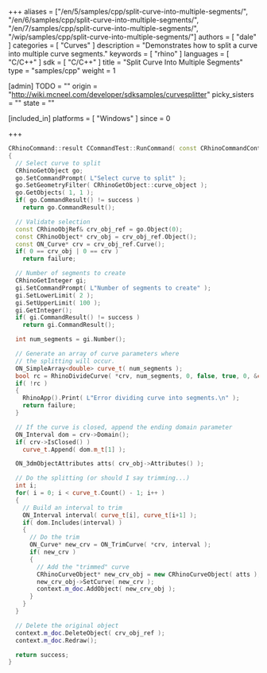 +++
aliases = ["/en/5/samples/cpp/split-curve-into-multiple-segments/", "/en/6/samples/cpp/split-curve-into-multiple-segments/", "/en/7/samples/cpp/split-curve-into-multiple-segments/", "/wip/samples/cpp/split-curve-into-multiple-segments/"]
authors = [ "dale" ]
categories = [ "Curves" ]
description = "Demonstrates how to split a curve into multiple curve segments."
keywords = [ "rhino" ]
languages = [ "C/C++" ]
sdk = [ "C/C++" ]
title = "Split Curve Into Multiple Segments"
type = "samples/cpp"
weight = 1

[admin]
TODO = ""
origin = "http://wiki.mcneel.com/developer/sdksamples/curvesplitter"
picky_sisters = ""
state = ""

[included_in]
platforms = [ "Windows" ]
since = 0

+++

```cpp
CRhinoCommand::result CCommandTest::RunCommand( const CRhinoCommandContext& context )
{
  // Select curve to split
  CRhinoGetObject go;
  go.SetCommandPrompt( L"Select curve to split" );
  go.SetGeometryFilter( CRhinoGetObject::curve_object );
  go.GetObjects( 1, 1 );
  if( go.CommandResult() != success )
    return go.CommandResult();

  // Validate selection
  const CRhinoObjRef& crv_obj_ref = go.Object(0);
  const CRhinoObject* crv_obj = crv_obj_ref.Object();
  const ON_Curve* crv = crv_obj_ref.Curve();
  if( 0 == crv_obj | 0 == crv )
    return failure;

  // Number of segments to create
  CRhinoGetInteger gi;
  gi.SetCommandPrompt( L"Number of segments to create" );
  gi.SetLowerLimit( 2 );
  gi.SetUpperLimit( 100 );
  gi.GetInteger();
  if( gi.CommandResult() != success )
    return gi.CommandResult();

  int num_segments = gi.Number();

  // Generate an array of curve parameters where
  // the splitting will occur.
  ON_SimpleArray<double> curve_t( num_segments );
  bool rc = RhinoDivideCurve( *crv, num_segments, 0, false, true, 0, &curve_t );
  if( !rc )
  {
    RhinoApp().Print( L"Error dividing curve into segments.\n" );
    return failure;
  }

  // If the curve is closed, append the ending domain parameter
  ON_Interval dom = crv->Domain();
  if( crv->IsClosed() )
    curve_t.Append( dom.m_t[1] );

  ON_3dmObjectAttributes atts( crv_obj->Attributes() );

  // Do the splitting (or should I say trimming...)
  int i;
  for( i = 0; i < curve_t.Count() - 1; i++ )
  {
    // Build an interval to trim
    ON_Interval interval( curve_t[i], curve_t[i+1] );
    if( dom.Includes(interval) )
    {
      // Do the trim
      ON_Curve* new_crv = ON_TrimCurve( *crv, interval );
      if( new_crv )
      {
        // Add the "trimmed" curve
        CRhinoCurveObject* new_crv_obj = new CRhinoCurveObject( atts );
        new_crv_obj->SetCurve( new_crv );
        context.m_doc.AddObject( new_crv_obj );
      }
    }
  }

  // Delete the original object
  context.m_doc.DeleteObject( crv_obj_ref );
  context.m_doc.Redraw();

  return success;
}
```

